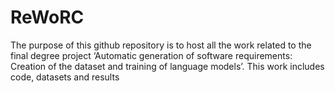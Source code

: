 # ReWoRC

The purpose of this github repository is to host all the work related to the final degree project ‘Automatic generation of software requirements: Creation of the dataset and training of language models’. This work includes code, datasets and results
